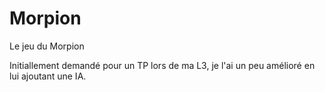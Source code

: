 Morpion
=======

Le jeu du Morpion

Initiallement demandé pour un TP lors de ma L3, je l'ai un peu amélioré en lui ajoutant une IA.

